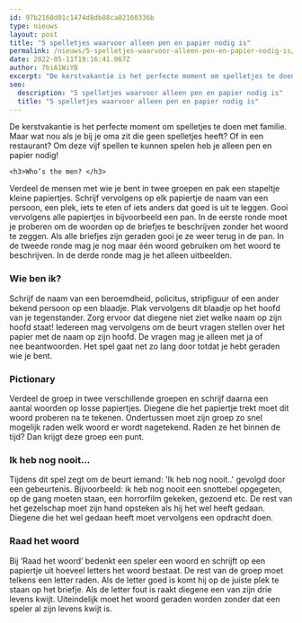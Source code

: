 ```yaml
---
id: 97b2160d01c1474d8db88ca02160336b
type: nieuws
layout: post
title: "5 spelletjes waarvoor alleen pen en papier nodig is"
permalink: /nieuws/5-spelletjes-waarvoor-alleen-pen-en-papier-nodig-is/
date: 2022-05-11T19:16:41.067Z
author: 7biA1WiYB
excerpt: "De kerstvakantie is het perfecte moment om spelletjes te doen met familie. Maar wat nou als je bij je oma zit die geen spelletjes heeft? Of in een restaurant? Om deze vijf spellen te kunnen spelen heb je alleen pen en papier nodig!  "
seo:
  description: "5 spelletjes waarvoor alleen pen en papier nodig is"
  title: "5 spelletjes waarvoor alleen pen en papier nodig is"
---
```

De kerstvakantie is het perfecte moment om spelletjes te doen met familie. Maar wat nou als je bij je oma zit die geen spelletjes heeft? Of in een restaurant? Om deze vijf spellen te kunnen spelen heb je alleen pen en papier nodig!  

    <h3>Who’s the men? </h3>
<p>Verdeel de mensen met wie je bent in twee groepen en pak een stapeltje kleine papiertjes. Schrijf vervolgens op elk papiertje de naam van een persoon, een plek, iets te eten of iets anders dat goed is uit te leggen. Gooi vervolgens alle papiertjes in bijvoorbeeld een pan. In de eerste ronde moet je proberen om de woorden op de briefjes te beschrijven zonder het woord te zeggen. Als alle briefjes zijn geraden gooi je ze weer terug in de pan. In de tweede ronde mag je nog maar één woord gebruiken om het woord te beschrijven. In de derde ronde mag je het alleen uitbeelden. </p>
<h3>Wie ben ik?</h3>
<p>Schrijf de naam van een beroemdheid, policitus, stripfiguur of een ander bekend persoon op een blaadje. Plak vervolgens dit blaadje op het hoofd van je tegenstander. Zorg ervoor dat diegene niet ziet welke naam op zijn hoofd staat! Iedereen mag vervolgens om de beurt vragen stellen over het papier met de naam op zijn hoofd. De vragen mag je alleen met ja of nee beantwoorden. Het spel gaat net zo lang door totdat je hebt geraden wie je bent.</p>
<h3>Pictionary</h3>
<p>Verdeel de groep in twee verschillende groepen en schrijf daarna een aantal woorden op losse papiertjes. Diegene die het papiertje trekt moet dit woord proberen na te tekenen. Ondertussen moet zijn groep zo snel mogelijk raden welk woord er wordt nagetekend. Raden ze het binnen de tijd? Dan krijgt deze groep een punt.</p>
<h3>Ik heb nog nooit...</h3>
<p>Tijdens dit spel zegt om de beurt iemand: 'Ik heb nog nooit..' gevolgd door een gebeurtenis. Bijvoorbeeld: ik heb nog nooit een snottebel opgegeten, op de gang moeten staan, een horrorfilm gekeken, gezoend etc. De rest van het gezelschap moet zijn hand opsteken als hij het wel heeft gedaan. Diegene die het wel gedaan heeft moet vervolgens een opdracht doen. </p>
<h3>Raad het woord</h3>
<p>Bij ‘Raad het woord’ bedenkt een speler een woord en schrijft op een papiertje uit hoeveel letters het woord bestaat. De rest van de groep moet telkens een letter raden. Als de letter goed is komt hij op de juiste plek te staan op het briefje. Als de letter fout is raakt diegene een van zijn drie levens kwijt. Uiteindelijk moet het woord geraden worden zonder dat een speler al zijn levens kwijt is.</p>  
